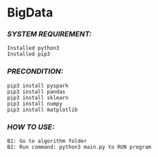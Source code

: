 # BigData

### *SYSTEM REQUIREMENT:*
	Installed python3
	Installed pip3


### *PRECONDITION:*
	pip3 install pyspark 
	pip3 install pandas
	pip3 install sklearn
	pip3 install numpy
	pip3 install matplotlib


### *HOW TO USE:*
	B1: Go to algorithm folder
    B2: Run command: python3 main.py to RUN program